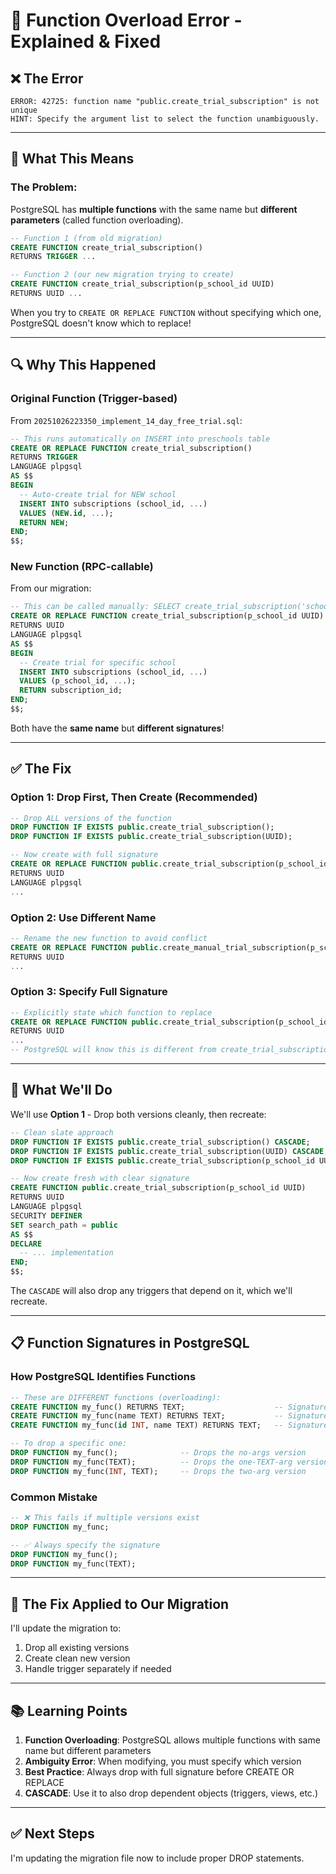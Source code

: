# 🔧 Function Overload Error - Explained & Fixed

## ❌ The Error

```
ERROR: 42725: function name "public.create_trial_subscription" is not unique
HINT: Specify the argument list to select the function unambiguously.
```

---

## 📖 What This Means

### The Problem:
PostgreSQL has **multiple functions** with the same name but **different parameters** (called function overloading).

```sql
-- Function 1 (from old migration)
CREATE FUNCTION create_trial_subscription()
RETURNS TRIGGER ...

-- Function 2 (our new migration trying to create)
CREATE FUNCTION create_trial_subscription(p_school_id UUID)
RETURNS UUID ...
```

When you try to `CREATE OR REPLACE FUNCTION` without specifying which one, PostgreSQL doesn't know which to replace!

---

## 🔍 Why This Happened

### Original Function (Trigger-based)
From `20251026223350_implement_14_day_free_trial.sql`:
```sql
-- This runs automatically on INSERT into preschools table
CREATE OR REPLACE FUNCTION create_trial_subscription()
RETURNS TRIGGER
LANGUAGE plpgsql
AS $$
BEGIN
  -- Auto-create trial for NEW school
  INSERT INTO subscriptions (school_id, ...)
  VALUES (NEW.id, ...);
  RETURN NEW;
END;
$$;
```

### New Function (RPC-callable)
From our migration:
```sql
-- This can be called manually: SELECT create_trial_subscription('school-id')
CREATE OR REPLACE FUNCTION create_trial_subscription(p_school_id UUID)
RETURNS UUID
LANGUAGE plpgsql
AS $$
BEGIN
  -- Create trial for specific school
  INSERT INTO subscriptions (school_id, ...)
  VALUES (p_school_id, ...);
  RETURN subscription_id;
END;
$$;
```

Both have the **same name** but **different signatures**!

---

## ✅ The Fix

### Option 1: Drop First, Then Create (Recommended)

```sql
-- Drop ALL versions of the function
DROP FUNCTION IF EXISTS public.create_trial_subscription();
DROP FUNCTION IF EXISTS public.create_trial_subscription(UUID);

-- Now create with full signature
CREATE OR REPLACE FUNCTION public.create_trial_subscription(p_school_id UUID)
RETURNS UUID
LANGUAGE plpgsql
...
```

### Option 2: Use Different Name

```sql
-- Rename the new function to avoid conflict
CREATE OR REPLACE FUNCTION public.create_manual_trial_subscription(p_school_id UUID)
RETURNS UUID
...
```

### Option 3: Specify Full Signature

```sql
-- Explicitly state which function to replace
CREATE OR REPLACE FUNCTION public.create_trial_subscription(p_school_id UUID)
RETURNS UUID
...
-- PostgreSQL will know this is different from create_trial_subscription()
```

---

## 🎯 What We'll Do

We'll use **Option 1** - Drop both versions cleanly, then recreate:

```sql
-- Clean slate approach
DROP FUNCTION IF EXISTS public.create_trial_subscription() CASCADE;
DROP FUNCTION IF EXISTS public.create_trial_subscription(UUID) CASCADE;
DROP FUNCTION IF EXISTS public.create_trial_subscription(p_school_id UUID) CASCADE;

-- Now create fresh with clear signature
CREATE FUNCTION public.create_trial_subscription(p_school_id UUID)
RETURNS UUID
LANGUAGE plpgsql
SECURITY DEFINER
SET search_path = public
AS $$
DECLARE
  -- ... implementation
END;
$$;
```

The `CASCADE` will also drop any triggers that depend on it, which we'll recreate.

---

## 📋 Function Signatures in PostgreSQL

### How PostgreSQL Identifies Functions

```sql
-- These are DIFFERENT functions (overloading):
CREATE FUNCTION my_func() RETURNS TEXT;                    -- Signature: my_func()
CREATE FUNCTION my_func(name TEXT) RETURNS TEXT;           -- Signature: my_func(TEXT)
CREATE FUNCTION my_func(id INT, name TEXT) RETURNS TEXT;   -- Signature: my_func(INT, TEXT)

-- To drop a specific one:
DROP FUNCTION my_func();              -- Drops the no-args version
DROP FUNCTION my_func(TEXT);          -- Drops the one-TEXT-arg version
DROP FUNCTION my_func(INT, TEXT);     -- Drops the two-arg version
```

### Common Mistake

```sql
-- ❌ This fails if multiple versions exist
DROP FUNCTION my_func;

-- ✅ Always specify the signature
DROP FUNCTION my_func();
DROP FUNCTION my_func(TEXT);
```

---

## 🔧 The Fix Applied to Our Migration

I'll update the migration to:
1. Drop all existing versions
2. Create clean new version
3. Handle trigger separately if needed

---

## 📚 Learning Points

1. **Function Overloading**: PostgreSQL allows multiple functions with same name but different parameters
2. **Ambiguity Error**: When modifying, you must specify which version
3. **Best Practice**: Always drop with full signature before CREATE OR REPLACE
4. **CASCADE**: Use it to also drop dependent objects (triggers, views, etc.)

---

## ✅ Next Steps

I'm updating the migration file now to include proper DROP statements.
